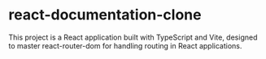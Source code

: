 # react-documentation-clone
This project is a React application built with TypeScript and Vite, designed to master react-router-dom for handling routing in React applications.
